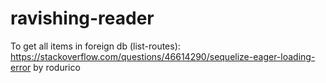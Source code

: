 # ravishing-reader

To get all items in foreign db (list-routes): https://stackoverflow.com/questions/46614290/sequelize-eager-loading-error by rodurico